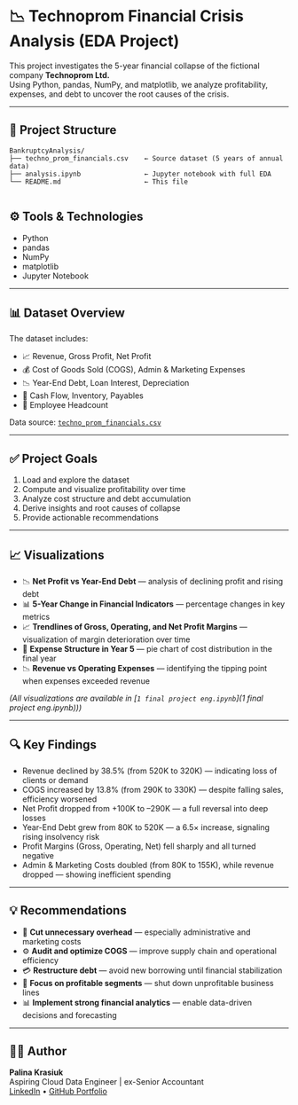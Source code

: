 # 📉 Technoprom Financial Crisis Analysis (EDA Project)

This project investigates the 5-year financial collapse of the fictional company **Technoprom Ltd.**  
Using Python, pandas, NumPy, and matplotlib, we analyze profitability, expenses, and debt to uncover the root causes of the crisis.

---

## 📁 Project Structure

```
BankruptcyAnalysis/
├── techno_prom_financials.csv    ← Source dataset (5 years of annual data)
├── analysis.ipynb                ← Jupyter notebook with full EDA
└── README.md                     ← This file


```

## ⚙️ Tools & Technologies

- Python  
- pandas  
- NumPy  
- matplotlib  
- Jupyter Notebook  

---

## 📊 Dataset Overview

The dataset includes:
- 📈 Revenue, Gross Profit, Net Profit
- 💰 Cost of Goods Sold (COGS), Admin & Marketing Expenses
- 📉 Year-End Debt, Loan Interest, Depreciation
- 🧾 Cash Flow, Inventory, Payables
- 👥 Employee Headcount

Data source: [`techno_prom_financials.csv`](techno_prom_financials.csv)

---

## ✅ Project Goals

1. Load and explore the dataset  
2. Compute and visualize profitability over time  
3. Analyze cost structure and debt accumulation  
4. Derive insights and root causes of collapse  
5. Provide actionable recommendations

---

## 📈 Visualizations

- 📉 **Net Profit vs Year-End Debt** — analysis of declining profit and rising debt  
- 📊 **5-Year Change in Financial Indicators** — percentage changes in key metrics  
- 📈 **Trendlines of Gross, Operating, and Net Profit Margins** — visualization of margin deterioration over time  
- 🥧 **Expense Structure in Year 5** — pie chart of cost distribution in the final year  
- 📉 **Revenue vs Operating Expenses** — identifying the tipping point when expenses exceeded revenue  

*(All visualizations are available in [`1 final project eng.ipynb`](1 final project eng.ipynb)))*


---

## 🔍 Key Findings
-  Revenue declined by 38.5% (from 520K to 320K) — indicating loss of clients or demand
-  COGS increased by 13.8% (from 290K to 330K) — despite falling sales, efficiency worsened
-  Net Profit dropped from +100K to –290K — a full reversal into deep losses
-  Year-End Debt grew from 80K to 520K — a 6.5× increase, signaling rising insolvency risk
-  Profit Margins (Gross, Operating, Net) fell sharply and all turned negative
-  Admin & Marketing Costs doubled (from 80K to 155K), while revenue dropped — showing inefficient spending

---

## 💡 Recommendations

- 🧾 **Cut unnecessary overhead** — especially administrative and marketing costs  
- ⚙️ **Audit and optimize COGS** — improve supply chain and operational efficiency  
- 💳 **Restructure debt** — avoid new borrowing until financial stabilization  
- 🎯 **Focus on profitable segments** — shut down unprofitable business lines  
- 📊 **Implement strong financial analytics** — enable data-driven decisions and forecasting

---

## 👩‍💻 Author

**Palina Krasiuk**  
Aspiring Cloud Data Engineer | ex-Senior Accountant  
[LinkedIn](https://www.linkedin.com/in/palina-krasiuk-954404372/) • [GitHub Portfolio](https://github.com/CloudDataPalina)
